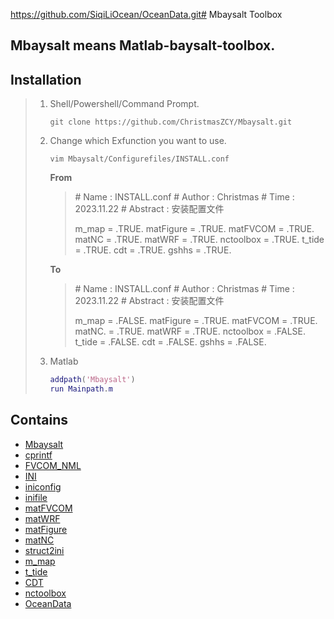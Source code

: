 https://github.com/SiqiLiOcean/OceanData.git# Mbaysalt Toolbox

## Mbaysalt means Matlab-baysalt-toolbox.

## Installation

> 1. Shell/Powershell/Command Prompt.
>
>    ```shell
>    git clone https://github.com/ChristmasZCY/Mbaysalt.git
>    ```
> 2. Change which Exfunction you want to use.
>
>    ```shell
>    vim Mbaysalt/Configurefiles/INSTALL.conf
>    ```
>
>    **From**
>
>    > \# Name     : INSTALL.conf
>    > \# Author   : Christmas
>    > \# Time     : 2023.11.22
>    > \# Abstract : 安装配置文件
>    >
>    > m_map     = .TRUE.
>    > matFigure = .TRUE.
>    > matFVCOM  = .TRUE.
>    > matNC     = .TRUE.
>    > matWRF    = .TRUE.
>    > nctoolbox = .TRUE.
>    > t_tide    = .TRUE.
>    > cdt       = .TRUE.
>    > gshhs     = .TRUE.
>    >
>
>    **To**
>
>    > \# Name     : INSTALL.conf
>    > \# Author   : Christmas
>    > \# Time     : 2023.11.22
>    > \# Abstract : 安装配置文件
>    >
>    > m_map     = .FALSE.
>    > matFigure = .TRUE.
>    > matFVCOM  = .TRUE.
>    > matNC.    = .TRUE.
>    > matWRF    = .TRUE.
>    > nctoolbox = .FALSE.
>    > t_tide    = .FALSE.
>    > cdt       = .FALSE.
>    > gshhs     = .FALSE.
>    >
> 3. Matlab
>
>    ```matlab
>    addpath('Mbaysalt')
>    run Mainpath.m
>    ```

## Contains

* [Mbaysalt](https://github.com/ChristmasZCY/Mbaysalt)
* [cprintf](https://www.mathworks.com/matlabcentral/fileexchange/24093-cprintf-display-formatted-colored-text-in-the-command-window)
* [FVCOM_NML](https://github.com/SiqiLiOcean/FVCOM_NML)
* [INI](https://ww2.mathworks.cn/matlabcentral/fileexchange/55766-ini)
* [iniconfig](https://ww2.mathworks.cn/matlabcentral/fileexchange/24992-ini-config)
* [inifile](https://ww2.mathworks.cn/matlabcentral/fileexchange/2976-inifile)
* [matFVCOM](https://github.com/SiqiLiOcean/matFVCOM)
* [matWRF](https://github.com/SiqiLiOcean/matWRF)
* [matFigure](https://github.com/SiqiLiOcean/matFigure)
* [matNC](https://github.com/SiqiLiOcean/matNC)
* [struct2ini](https://ww2.mathworks.cn/matlabcentral/fileexchange/22079-struct2ini)
* [m_map](https://www.eoas.ubc.ca/~rich/map.html)
* [t_tide](https://www.eoas.ubc.ca/~rich/#T_Tide)
* [CDT](https://github.com/chadagreene/CDT)
* [nctoolbox](https://github.com/nctoolbox/nctoolbox)
* [OceanData](https://github.com/SiqiLiOcean/OceanData)
